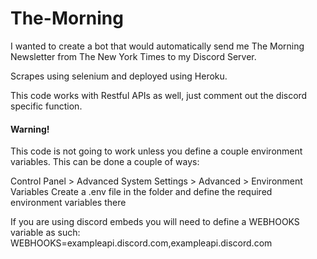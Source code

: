 # The-Morning

I wanted to create a bot that would automatically send me The Morning Newsletter from The New York Times to my Discord Server.

Scrapes using selenium and deployed using Heroku.

This code works with Restful APIs as well, just comment out the discord specific function.

#### Warning!
This code is not going to work unless you define a couple environment variables. This can be done a couple of ways:

Control Panel > Advanced System Settings > Advanced > Environment Variables
Create a .env file in the folder and define the required environment variables there

If you are using discord embeds you will need to define a WEBHOOKS variable as such:
WEBHOOKS=exampleapi.discord.com,exampleapi.discord.com

